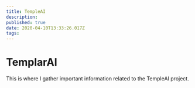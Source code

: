 ```yaml
---
title: TempleAI
description: 
published: true
date: 2020-04-10T13:33:26.017Z
tags: 
---
```


# TemplarAI
This is where I gather important information related to the TempleAI project.